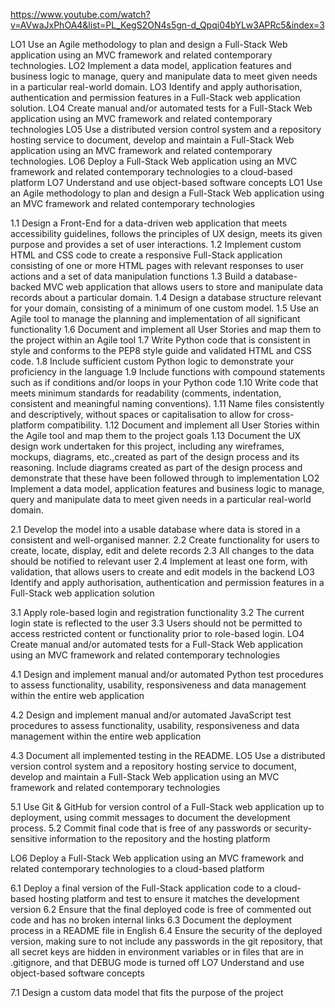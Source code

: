 https://www.youtube.com/watch?v=AVwaJxPhOA4&list=PL_KegS2ON4s5gn-d_Qpqi04bYLw3APRc5&index=3








LO1	Use an Agile methodology to plan and design a Full-Stack Web application using an MVC framework and related contemporary technologies.
LO2	Implement a data model, application features and business logic to manage, query and manipulate data to meet given needs in a particular real-world domain.
LO3	Identify and apply authorisation, authentication and permission features in a Full-Stack web application solution.
LO4	Create manual and/or automated tests for a Full-Stack Web application using an MVC framework and related contemporary technologies
LO5	Use a distributed version control system and a repository hosting service to document, develop and maintain a Full-Stack Web application using an MVC framework and related contemporary technologies.
LO6	Deploy a Full-Stack Web application using an MVC framework and related contemporary technologies to a cloud-based platform
LO7	Understand and use object-based software concepts
LO1 Use an Agile methodology to plan and design a Full-Stack Web application using an MVC framework and related contemporary technologies

1.1	Design a Front-End for a data-driven web application that meets accessibility guidelines, follows the principles of UX design, meets its given purpose and provides a set of user interactions.
1.2	Implement custom HTML and CSS code to create a responsive Full-Stack application consisting of one or more HTML pages with relevant responses to user actions and a set of data manipulation functions
1.3	Build a database-backed MVC web application that allows users to store and manipulate data records about a particular domain.
1.4	Design a database structure relevant for your domain, consisting of a minimum of one custom model.
1.5	Use an Agile tool to manage the planning and implementation of all significant functionality
1.6	Document and implement all User Stories and map them to the project within an Agile tool
1.7	Write Python code that is consistent in style and conforms to the PEP8 style guide and validated HTML and CSS code.
1.8	Include sufficient custom Python logic to demonstrate your proficiency in the language
1.9	Include functions with compound statements such as if conditions and/or loops in your Python code
1.10	Write code that meets minimum standards for readability (comments, indentation, consistent and meaningful naming conventions).
1.11	Name files consistently and descriptively, without spaces or capitalisation to allow for cross-platform compatibility.
1.12	Document and implement all User Stories within the Agile tool and map them to the project goals
1.13	Document the UX design work undertaken for this project, including any wireframes, mockups, diagrams, etc.,created as part of the design process and its reasoning. Include diagrams created as part of the design process and demonstrate that these have been followed through to implementation
LO2 Implement a data model, application features and business logic to manage, query and manipulate data to meet given needs in a particular real-world domain.

2.1	Develop the model into a usable database where data is stored in a consistent and well-organised manner.
2.2	Create functionality for users to create, locate, display, edit and delete records
2.3	All changes to the data should be notified to relevant user
2.4	Implement at least one form, with validation, that allows users to create and edit models in the backend
LO3 Identify and apply authorisation, authentication and permission features in a Full-Stack web application solution

3.1	Apply role-based login and registration functionality
3.2	The current login state is reflected to the user
3.3	Users should not be permitted to access restricted content or functionality prior to role-based login.
LO4 Create manual and/or automated tests for a Full-Stack Web application using an MVC framework and related contemporary technologies

4.1	Design and implement manual and/or automated Python test procedures to assess functionality,
usability, responsiveness and data management within the entire web application

4.2	Design and implement manual and/or automated JavaScript test procedures to assess functionality,
usability, responsiveness and data management within the entire web application

4.3	Document all implemented testing in the README.
LO5 Use a distributed version control system and a repository hosting service to document, develop and maintain a Full-Stack Web application using an MVC framework and related contemporary technologies

5.1	Use Git & GitHub for version control of a Full-Stack web application up to deployment, using commit messages to document the development process.
5.2	Commit final code that is free of any passwords or security-sensitive information to the repository and the hosting platform

LO6 Deploy a Full-Stack Web application using an MVC framework and related contemporary technologies to a cloud-based platform

6.1	Deploy a final version of the Full-Stack application code to a cloud-based hosting platform and test to ensure it matches the development version
6.2	Ensure that the final deployed code is free of commented out code and has no broken internal links
6.3	Document the deployment process in a README file in English
6.4	Ensure the security of the deployed version, making sure to not include any passwords in the git repository, that all secret keys are hidden in environment variables or in files that are in .gitignore, and that DEBUG mode is turned off
LO7 Understand and use object-based software concepts

7.1	Design a custom data model that fits the purpose of the project